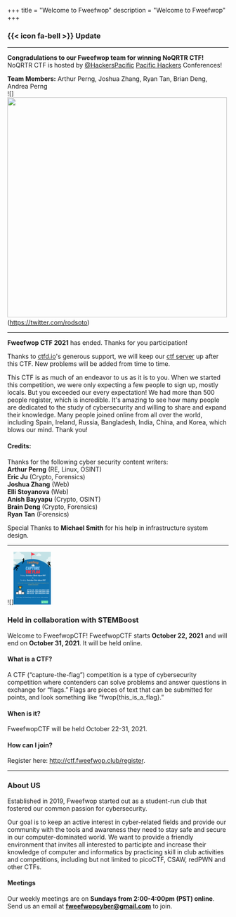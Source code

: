 +++
title = "Welcome to Fweefwop"
description = "Welcome to Fweefwop"
+++   
### {{< icon fa-bell >}} Update
--------------------------------
**Congradulations to our Fweefwop team for winning NoQRTR CTF!**     
NoQRTR CTF is hosted by [@HackersPacific](https://twitter.com/HackersPacific) [Pacific Hackers](https://www.phack.org/) Conferences!       

**Team Members:** Arthur Perng, Joshua Zhang, Ryan Tan, Brian Deng, Andrea Perng      
![]<img src="https://www.fweefwop.club/assets/NoQRTR.png" style="height:500px; width:500px;" />(https://twitter.com/rodsoto)

--------------------------------
**Fweefwop CTF 2021** has ended. Thanks for you participation!

Thanks to [ctfd.io](https://ctfd.io/)'s generous support, we will keep our [ctf server](https://ctf.fweefwop.club) up after this CTF. New problems will be added from time to time.    

This CTF is as much of an endeavor to us as it is to you. When we started this competition, we were only expecting a few people to sign up, mostly locals. But you exceeded our every expectation! We had more than 500 people register, which is incredible. It's amazing to see how many people are dedicated to the study of cybersecurity and willing to share and expand their knowledge. Many people joined online from all over the world, including Spain, Ireland, Russia, Bangladesh, India, China, and Korea, which blows our mind. Thank you!   

#### Credits: 
Thanks for the following cyber security content writers:     
**Arthur Perng** (RE, Linux, OSINT)     
**Eric Ju** (Crypto, Forensics)      
**Joshua Zhang** (Web)     
**Elli Stoyanova** (Web)    
**Anish Bayyapu** (Crypto, OSINT)     
**Brain Deng** (Crypto, Forensics)    
**Ryan Tan** (Forensics)         

Special Thanks to **Michael Smith** for his help in infrastructure system design.     
                                      
---------------------------
![]<img src="assets/FweefwopCTF-1.png" style="height:120px; width:85px;" />                   

### Held in collaboration with STEMBoost ###
Welcome to FweefwopCTF! FweefwopCTF starts **October 22, 2021** and will end on **October 31, 2021**. It will be held online. 

#### What is a CTF? ####
A CTF (“capture-the-flag”) competition is a type of cybersecurity competition where contenders can solve problems and answer questions in exchange for “flags.” Flags are pieces of text that can be submitted for points, and look something like “fwop{this_is_a_flag}.”
#### When is it? ####
FweefwopCTF will be held October 22-31, 2021.
#### How can I join? ####
Register here: http://ctf.fweefwop.club/register.         

-----------------------------              
### About US  

Established in 2019, Fweefwop started out as a student-run club that fostered our common passion for cybersecurity.       
                   
Our goal is to keep an active interest in cyber-related fields and provide our community with the tools and awareness they need to stay safe and secure in our computer-dominated world. We want to provide a friendly environment that invites all interested to participte and increase their knowledge of computer and informatics by practicing skill in club activities and competitions, including but not limited to picoCTF, CSAW, redPWN and other CTFs.

#### Meetings ####
                             
Our weekly meetings are on **Sundays from 2:00-4:00pm (PST) online**.                                     
Send us an email at **fweefwopcyber@gmail.com** to join. 
